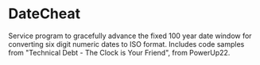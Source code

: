 # DateCheat
Service program to gracefully advance the fixed 100 year date window for converting six digit numeric dates to ISO format.  Includes code samples from "Technical Debt - The Clock is Your Friend", from PowerUp22.
